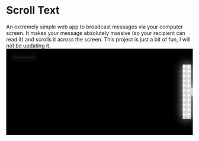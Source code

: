 # Scroll Text
An extremely simple web app to broadcast messages via your computer screen. It makes your message absolutely massive (so your recipient can read it) and scrolls it across the screen. This project is just a bit of fun, I will not be updating it.
![A screenshot of my app](https://raw.githubusercontent.com/will-lol/scrolltext/master/assets/screenshot/anim.webp)